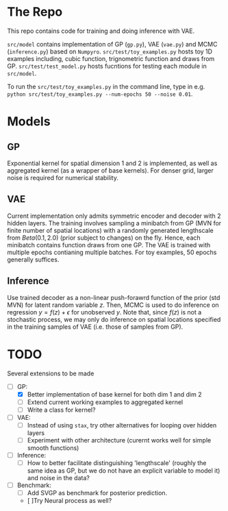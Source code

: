 # The Repo
This repo contains code for training and doing inference with VAE. 

`src/model` contains implementation of GP (`gp.py`), VAE (`vae.py`) and MCMC (`inference.py`) based on `Numpyro`. `src/test/toy_examples.py` hosts toy 1D examples including, cubic function, trignometric function and draws from GP. `src/test/test_model.py` hosts fucntions for testing each module in `src/model`. 

To run the `src/test/toy_examples.py` in the command line, type in e.g. `python src/test/toy_examples.py --num-epochs 50 --noise 0.01`.

# Models
## GP
Exponential kernel for spatial dimension 1 and 2 is implemented, as well as aggregated kernel (as a wrapper of base kernels). For denser grid, larger noise is required for numerical stability.

## VAE
Current implementation only admits symmetric encoder and decoder with 2 hidden layers. The training involves sampling a minibatch from GP (MVN for finite number of spatial locations) with a randomly generated lengthscale from $Beta(0.1, 2.0)$ (prior subject to changes) on the fly. Hence, each minibatch contains function draws from one GP. The VAE is trained with multiple epochs contianing multiple batches. For toy examples, 50 epochs generally suffices.

## Inference
Use trained decoder as a non-linear push-forawrd function of the prior (std MVN) for latent random variable $z$. Then, MCMC is used to do inference on regression $y = f(z) + \epsilon$ for unobserved $y$. Note that, since $f(z)$ is not a stochastic process, we may only do inference on spatial locations specified in the training samples of VAE (i.e. those of samples from GP).

# TODO
Several extensions to be made
- [ ] GP: 
     - [x] Better implementation of base kernel for both dim 1 and dim 2
     - [ ] Extend current working examples to aggregated kernel
     - [ ] Write a class for kernel?
- [ ] VAE:
     - [ ] Instead of using `stax`, try other alternatives for looping over hidden layers
     - [ ] Experiment with other architecture (curernt works well for simple smooth functions)
- [ ] Inference:
     - [ ] How to better facilitate distinguishing 'lengthscale' (roughly the same idea as GP, but we do not have an explicit variable to model it) and noise in the data? 
- [ ] Benchmark:
     - [ ] Add SVGP as benchmark for posterior prediction. 
     - [ ]Try Neural process as well?
